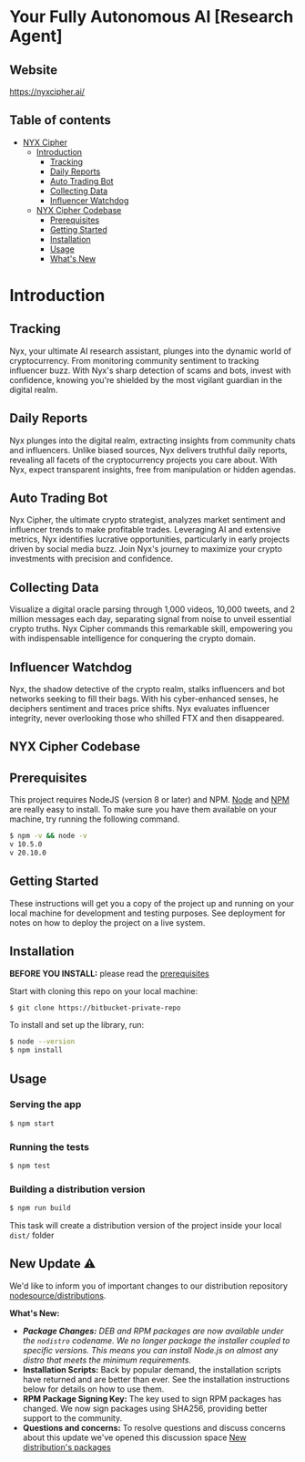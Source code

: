 # **Your Fully Autonomous AI [Research Agent]**
## **Website**

  https://nyxcipher.ai/

## **Table of contents**

- [NYX Cipher](#)
  - [Introduction](#introduction)
    - [Tracking](#tracking)
    - [Daily Reports](#daily-reports)
    - [Auto Trading Bot](#auto-trading-bot)
    - [Collecting Data](#collecting-data)
    - [Influencer Watchdog](#influencer-watchdog)
  - [NYX Cipher Codebase](#nyx-cipher-codebase)
    - [Prerequisites](#prerequisites)
    - [Getting Started](#getting-started)
    - [Installation](#installation)
    - [Usage](#usage)
    - [What's New](#new-update-⚠️)

# **Introduction**
## **Tracking**

Nyx, your ultimate AI research assistant, plunges into the dynamic world of cryptocurrency. From monitoring community sentiment to tracking influencer buzz. With Nyx's sharp detection of scams and bots, invest with confidence, knowing you're shielded by the most vigilant guardian in the digital realm.

## **Daily Reports**

Nyx plunges into the digital realm, extracting insights from community chats and influencers. Unlike biased sources, Nyx delivers truthful daily reports, revealing all facets of the cryptocurrency projects you care about. With Nyx, expect transparent insights, free from manipulation or hidden agendas.

## **Auto Trading Bot**

Nyx Cipher, the ultimate crypto strategist, analyzes market sentiment and influencer trends to make profitable trades. Leveraging AI and extensive metrics, Nyx identifies lucrative opportunities, particularly in early projects driven by social media buzz. Join Nyx's journey to maximize your crypto investments with precision and confidence.

## **Collecting Data**

Visualize a digital oracle parsing through 1,000 videos, 10,000 tweets, and 2 million messages each day, separating signal from noise to unveil essential crypto truths. Nyx Cipher commands this remarkable skill, empowering you with indispensable intelligence for conquering the crypto domain.

## **Influencer Watchdog**

Nyx, the shadow detective of the crypto realm, stalks influencers and bot networks seeking to fill their bags. With his cyber-enhanced senses, he deciphers sentiment and traces price shifts. Nyx evaluates influencer integrity, never overlooking those who shilled FTX and then disappeared.

##

## **NYX Cipher Codebase**

## **Prerequisites**

This project requires NodeJS (version 8 or later) and NPM.
[Node](http://nodejs.org/) and [NPM](https://npmjs.org/) are really easy to install.
To make sure you have them available on your machine,
try running the following command.

```sh
$ npm -v && node -v
v 10.5.0
v 20.10.0
```

## **Getting Started**

These instructions will get you a copy of the project up and running on your local machine for development and testing purposes. See deployment for notes on how to deploy the project on a live system.

## **Installation**

**BEFORE YOU INSTALL:** please read the [prerequisites](#prerequisites)

Start with cloning this repo on your local machine:

```sh
$ git clone https://bitbucket-private-repo
```

To install and set up the library, run:

```sh
$ node --version
$ npm install
```
## **Usage**

### Serving the app

```sh
$ npm start
```
### Running the tests

```sh
$ npm test
```

### Building a distribution version

```sh
$ npm run build
```

This task will create a distribution version of the project
inside your local `dist/` folder

## **New Update ⚠️**

We'd like to inform you of important changes to our distribution repository [nodesource/distributions](https://github.com/nodesource/distributions).

**What's New:**

- _**Package Changes:** DEB and RPM packages are now available under the `nodistro` codename. We no longer package the installer coupled to specific versions. This means you can install Node.js on almost any distro that meets the minimum requirements._
- **Installation Scripts:** Back by popular demand, the installation scripts have returned and are better than ever. See the installation instructions below for details on how to use them.
- **RPM Package Signing Key:** The key used to sign RPM packages has changed. We now sign packages using SHA256, providing better support to the community.
- **Questions and concerns:** To resolve questions and discuss concerns about this update we've opened this discussion space [New distribution&#39;s packages](https://github.com/nodesource/distributions/discussions/#123456)
